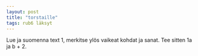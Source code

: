 ```yaml
---
layout: post
title: "torstaille"
tags: rub6 läksyt
---
```


Lue ja suomenna text 1, merkitse ylös vaikeat kohdat ja sanat. Tee sitten 1a ja b + 2. 

